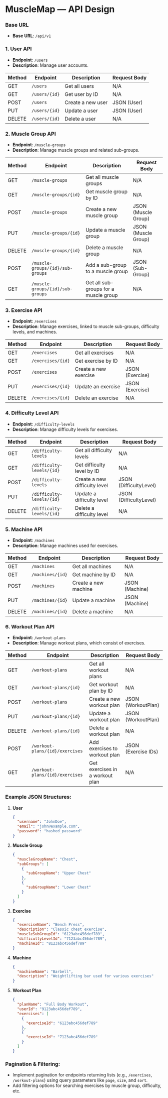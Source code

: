 # MuscleMap — API Design

### Base URL
- **Base URL**: `/api/v1`

### 1. **User API**
- **Endpoint**: `/users`
- **Description**: Manage user accounts.

| Method | Endpoint         | Description              | Request Body |
|--------|------------------|--------------------------|--------------|
| GET    | `/users`          | Get all users            | N/A          |
| GET    | `/users/{id}`     | Get user by ID           | N/A          |
| POST   | `/users`          | Create a new user        | JSON (User)  |
| PUT    | `/users/{id}`     | Update a user            | JSON (User)  |
| DELETE | `/users/{id}`     | Delete a user            | N/A          |

### 2. **Muscle Group API**
- **Endpoint**: `/muscle-groups`
- **Description**: Manage muscle groups and related sub-groups.

| Method | Endpoint                                | Description                         | Request Body        |
|--------|-----------------------------------------|-------------------------------------|---------------------|
| GET    | `/muscle-groups`                        | Get all muscle groups               | N/A                 |
| GET    | `/muscle-groups/{id}`                   | Get muscle group by ID              | N/A                 |
| POST   | `/muscle-groups`                        | Create a new muscle group           | JSON (Muscle Group) |
| PUT    | `/muscle-groups/{id}`                   | Update a muscle group               | JSON (Muscle Group) |
| DELETE | `/muscle-groups/{id}`                   | Delete a muscle group               | N/A                 |
| POST   | `/muscle-groups/{id}/sub-groups`        | Add a sub-group to a muscle group   | JSON (Sub-Group)    |
| GET    | `/muscle-groups/{id}/sub-groups`        | Get all sub-groups for a muscle group | N/A              |

### 3. **Exercise API**
- **Endpoint**: `/exercises`
- **Description**: Manage exercises, linked to muscle sub-groups, difficulty levels, and machines.

| Method | Endpoint                    | Description                     | Request Body      |
|--------|-----------------------------|---------------------------------|-------------------|
| GET    | `/exercises`                | Get all exercises               | N/A               |
| GET    | `/exercises/{id}`           | Get exercise by ID              | N/A               |
| POST   | `/exercises`                | Create a new exercise           | JSON (Exercise)   |
| PUT    | `/exercises/{id}`           | Update an exercise              | JSON (Exercise)   |
| DELETE | `/exercises/{id}`           | Delete an exercise              | N/A               |

### 4. **Difficulty Level API**
- **Endpoint**: `/difficulty-levels`
- **Description**: Manage difficulty levels for exercises.

| Method | Endpoint                       | Description                         | Request Body          |
|--------|--------------------------------|-------------------------------------|-----------------------|
| GET    | `/difficulty-levels`           | Get all difficulty levels           | N/A                   |
| GET    | `/difficulty-levels/{id}`      | Get difficulty level by ID          | N/A                   |
| POST   | `/difficulty-levels`           | Create a new difficulty level       | JSON (DifficultyLevel) |
| PUT    | `/difficulty-levels/{id}`      | Update a difficulty level           | JSON (DifficultyLevel) |
| DELETE | `/difficulty-levels/{id}`      | Delete a difficulty level           | N/A                   |

### 5. **Machine API**
- **Endpoint**: `/machines`
- **Description**: Manage machines used for exercises.

| Method | Endpoint              | Description               | Request Body    |
|--------|-----------------------|---------------------------|-----------------|
| GET    | `/machines`           | Get all machines           | N/A             |
| GET    | `/machines/{id}`      | Get machine by ID          | N/A             |
| POST   | `/machines`           | Create a new machine       | JSON (Machine)  |
| PUT    | `/machines/{id}`      | Update a machine           | JSON (Machine)  |
| DELETE | `/machines/{id}`      | Delete a machine           | N/A             |

### 6. **Workout Plan API**
- **Endpoint**: `/workout-plans`
- **Description**: Manage workout plans, which consist of exercises.

| Method | Endpoint                             | Description                         | Request Body          |
|--------|--------------------------------------|-------------------------------------|-----------------------|
| GET    | `/workout-plans`                     | Get all workout plans               | N/A                   |
| GET    | `/workout-plans/{id}`                | Get workout plan by ID              | N/A                   |
| POST   | `/workout-plans`                     | Create a new workout plan           | JSON (WorkoutPlan)    |
| PUT    | `/workout-plans/{id}`                | Update a workout plan               | JSON (WorkoutPlan)    |
| DELETE | `/workout-plans/{id}`                | Delete a workout plan               | N/A                   |
| POST   | `/workout-plans/{id}/exercises`      | Add exercises to workout plan       | JSON (Exercise IDs)   |
| GET    | `/workout-plans/{id}/exercises`      | Get exercises in a workout plan     | N/A                   |

### Example JSON Structures:

1. **User**
   ```json
   {
     "username": "JohnDoe",
     "email": "john@example.com",
     "password": "hashed_password"
   }
   ```

2. **Muscle Group**
   ```json
   {
     "muscleGroupName": "Chest",
     "subGroups": [
       {
         "subGroupName": "Upper Chest"
       },
       {
         "subGroupName": "Lower Chest"
       }
     ]
   }
   ```

3. **Exercise**
   ```json
   {
     "exerciseName": "Bench Press",
     "description": "Classic chest exercise",
     "muscleSubGroupId": "6123abc456def789",
     "difficultyLevelId": "7123abc456def789",
     "machineId": "8123abc456def789"
   }
   ```

4. **Machine**
   ```json
   {
     "machineName": "Barbell",
     "description": "Weightlifting bar used for various exercises"
   }
   ```

5. **Workout Plan**
   ```json
   {
     "planName": "Full Body Workout",
     "userId": "9123abc456def789",
     "exercises": [
       {
         "exerciseId": "6123abc456def789"
       },
       {
         "exerciseId": "7123abc456def789"
       }
     ]
   }
   ```

### Pagination & Filtering:
- Implement pagination for endpoints returning lists (e.g., `/exercises`, `/workout-plans`) using query parameters like `page`, `size`, and `sort`.
- Add filtering options for searching exercises by muscle group, difficulty, etc.
